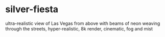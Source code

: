 # silver-fiesta
ultra-realistic view of Las Vegas from above with beams of neon weaving through the streets, hyper-realistic, 8k render, cinematic, fog and mist
